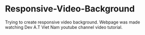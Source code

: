 # Responsive-Video-Background
Trying to create responsive video background. 
Webpage was made watching Dev A.T Viet Nam youtube channel video tutorial.
